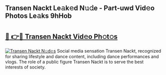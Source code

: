 ## Transen Nackt Le𝚊k𝚎d N𝚞𝚍e - Part-uwd Vid𝚎o Photos Le𝚊ks 9hHob

# <h2><a href="http://fbaawew.evod.top/?m=Transen+Nackt">🔗 👉🔴 Transen Nackt Vid𝚎o Ph𝚘t𝚘s</a></h2>

[![Transen Nackt N𝚞d𝚎s](https://i.imgur.com/8V9OHl7.gif)](http://fbaawew.evod.top/?m=Transen+Nackt)
Social media sensation Transen Nackt, recognized for sharing lifestyle and dance content, including dance performances and vlogs. The role of a public figure Transen Nackt is to serve the best interests of society. 
